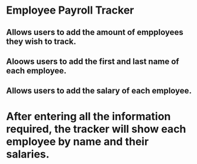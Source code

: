 # Employee Payroll Tracker
## Allows users to add the amount of empployees they wish to track.
## Aloows users to add the first and last name of each employee.
## Allows users to add the salary of each employee.
# After entering all the information required, the tracker will show each employee by name and their salaries.
